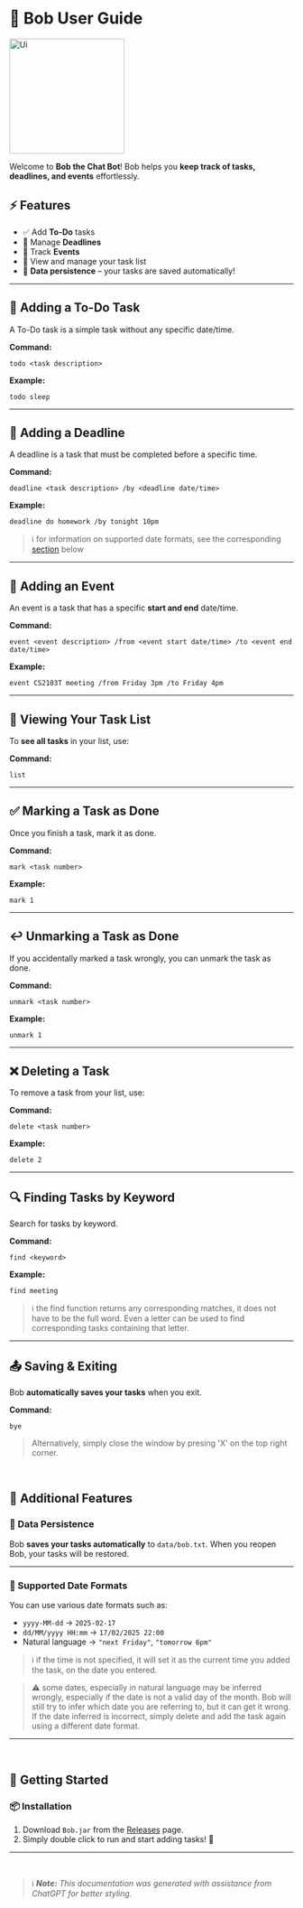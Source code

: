 # **📌 Bob User Guide**  

<img width="204" alt="Ui" src="https://github.com/user-attachments/assets/b6554ef1-7b92-4b00-bca5-3af74b66b29b" />  

Welcome to **Bob the Chat Bot**! Bob helps you **keep track of tasks, deadlines, and events** effortlessly.  

## **⚡ Features**  

- ✅ Add **To-Do** tasks  
- 📅 Manage **Deadlines**  
- 🎉 Track **Events**  
- 📖 View and manage your task list  
- 💾 **Data persistence** – your tasks are saved automatically!  

---

## **📝 Adding a To-Do Task**  
A To-Do task is a simple task without any specific date/time.  

**Command:**  
```
todo <task description>
```
**Example:**  
```
todo sleep
```

---
## **📆 Adding a Deadline**  
A deadline is a task that must be completed before a specific time.  

**Command:**  
```
deadline <task description> /by <deadline date/time>
```
**Example:**  
```
deadline do homework /by tonight 10pm
```
> ℹ️ for information on supported date formats, see the corresponding [section](#-supported-date-formats) below
---


## **📅 Adding an Event**  
An event is a task that has a specific **start and end** date/time.  

**Command:**  
```
event <event description> /from <event start date/time> /to <event end date/time>
```
**Example:**  
```
event CS2103T meeting /from Friday 3pm /to Friday 4pm
```
---

## **📜 Viewing Your Task List**  
To **see all tasks** in your list, use:  

**Command:**  
```
list
```
---

## **✅ Marking a Task as Done**  
Once you finish a task, mark it as done.  

**Command:**  
```
mark <task number>
```
**Example:**  
```
mark 1
```
---

## **↩️ Unmarking a Task as Done**  
If you accidentally marked a task wrongly, you can unmark the task as done.

**Command:**  
```
unmark <task number>
```
**Example:**  
```
unmark 1
```
---

## **❌ Deleting a Task**  
To remove a task from your list, use:  

**Command:**  
```
delete <task number>
```
**Example:**  
```
delete 2
```

---

## **🔍 Finding Tasks by Keyword**  
Search for tasks by keyword.  

**Command:**  
```
find <keyword>
```
**Example:**  
```
find meeting
```
>ℹ️ the find function returns any corresponding matches, it does not have to be the full word. Even a letter can be used to find corresponding tasks containing that letter.

---

## **📤 Saving & Exiting**  
Bob **automatically saves your tasks** when you exit.  

**Command:**  
```
bye
```
> Alternatively, simply close the window by presing 'X' on the top right corner. 


<br>

## **📌 Additional Features**  

### **📂 Data Persistence**  

Bob **saves your tasks automatically** to `data/bob.txt`. When you reopen Bob, your tasks will be restored.  

---

### **📌 Supported Date Formats**  
You can use various date formats such as:  
- `yyyy-MM-dd` → `2025-02-17`  
- `dd/MM/yyyy HH:mm` → `17/02/2025 22:00`  
- Natural language → `"next Friday"`, `"tomorrow 6pm"`
> ℹ️ if the time is not specified, it will set it as the current time you added the task, on the date you entered. <br>

> ⚠️ some dates, especially in natural language may be inferred wrongly, especially if the date is not a valid day of the month. Bob will still try to infer which date you are referring to, but it can get it wrong. If the date inferred is incorrect, simply delete and add the task again using a different date format.

---
<br>

## **🚀 Getting Started**  

### **📦 Installation**  
1. Download `Bob.jar` from the [Releases](https://github.com/gekjunxu/ip/releases) page.  
2. Simply double click to run and start adding tasks! 🎉  
---




<br>

> ℹ️ _**Note:** This documentation was generated with assistance from ChatGPT for better styling._
